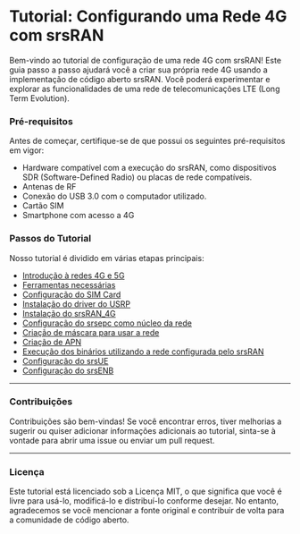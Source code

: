 # Tutorial: Configurando uma Rede 4G com srsRAN

Bem-vindo ao tutorial de configuração de uma rede 4G com srsRAN! Este guia passo a passo ajudará você a criar sua própria rede 4G usando a implementação de código aberto srsRAN. Você poderá experimentar e explorar as funcionalidades de uma rede de telecomunicações LTE (Long Term Evolution).

### Pré-requisitos
Antes de começar, certifique-se de que possui os seguintes pré-requisitos em vigor:

* Hardware compatível com a execução do srsRAN, como dispositivos SDR (Software-Defined Radio) ou placas de rede compatíveis.
* Antenas de RF
* Conexão do USB 3.0 com o computador utilizado.
* Cartão SIM
* Smartphone com acesso a 4G

### Passos do Tutorial
Nosso tutorial é dividido em várias etapas principais:

* [Introdução à redes 4G e 5G](https://github.com/IngridPs/Configuracao-de-rede-4G/wiki/Introdu%C3%A7%C3%A3o-a-redes-4G-5G)
* [Ferramentas necessárias](https://github.com/IngridPs/Configuracao-de-rede-4G/wiki/Ferramentas-necess%C3%A1rias-para-configura%C3%A7%C3%A3o-de-uma-rede-LTE)
* [Configuração do SIM Card](https://github.com/IngridPs/Configuracao-de-rede-4G/wiki/Configura%C3%A7%C3%A3o-do-SIM-card)
* [Instalação do driver do USRP](https://github.com/IngridPs/Configuracao-de-rede-4G/wiki/Instala%C3%A7%C3%A3o-do-driver-do-USRP)
* [Instalação do srsRAN_4G](https://github.com/IngridPs/Configuracao-de-rede-4G/wiki/Instala%C3%A7%C3%A3o-do-srsRAN)
* [Configuração do srsepc como núcleo da rede](https://github.com/IngridPs/Configuracao-de-rede-4G/wiki/Configura%C3%A7%C3%A3o-do-srsepc-como-n%C3%BAcleo-da-rede)
* [Criação de máscara para usar a rede](https://github.com/IngridPs/Configuracao-de-rede-4G/wiki/Cria%C3%A7%C3%A3o-de-m%C3%A1scara-para-usar-a-rede)
* [Criação de APN](https://github.com/IngridPs/Configuracao-de-rede-4G/wiki/Cria%C3%A7%C3%A3o-de-APN)
* [Execução dos binários utilizando a rede configurada pelo srsRAN](https://github.com/IngridPs/Configuracao-de-rede-4G/wiki/Execu%C3%A7%C3%A3o-dos-bin%C3%A1rios-utilizando-a-rede-configurada-pelo-srsRAN)
* [Configuração do srsUE](https://github.com/IngridPs/Configuracao-de-rede-4G/wiki/Configura%C3%A7%C3%A3o-do-srsUE)
* [Configuração do srsENB](https://github.com/IngridPs/Configuracao-de-rede-4G/wiki/Configura%C3%A7%C3%A3o-do-srsENB)

***
### Contribuições
Contribuições são bem-vindas! Se você encontrar erros, tiver melhorias a sugerir ou quiser adicionar informações adicionais ao tutorial, sinta-se à vontade para abrir uma issue ou enviar um pull request.

***
### Licença
Este tutorial está licenciado sob a Licença MIT, o que significa que você é livre para usá-lo, modificá-lo e distribuí-lo conforme desejar. No entanto, agradecemos se você mencionar a fonte original e contribuir de volta para a comunidade de código aberto.
